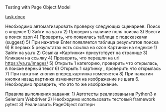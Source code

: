 
Testing with Page Object Model

[task.docx](task.docx)

Необходимо автоматизировать проверку следующих сценариев:
Поиск в яндексе
    1) Зайти на ya.ru
    2) Проверить наличие поля поиска
    3) Ввести в поиск ozon
    4) Проверить, что появилась таблица с подсказками (suggest) 
    5) При нажатии Enter появляется таблица результатов поиска
    6)  В первых 5 результатах есть ссылка на ozon
Картинки на яндексе
    1) Зайти на ya.ru
    2) Ссылка «Картинки» присутствует на странице
    3) Кликаем на ссылку
    4) Проверить, что перешли на url https://ya.ru/images/
    5) Открыть 1 категорию, проверить что открылась, в поиске верный текст
6) Открыть 1 картинку , проверить что открылась
7) При нажатии кнопки вперед  картинка изменяется
8) При нажатии кнопки назад картинка изменяется на изображение из шага 6. Необходимо проверить, что это то же изображение.
 
Правила выполнения задания:
    1) Автотесты реализованы на Python3 и Selenium Webdriver
    2) Необходимо использовать тестовый framework pytest
    3) Реализовать PageObject паттерн 
